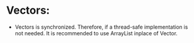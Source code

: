 # Vectors:
* Vectors is synchronized. Therefore, if a thread-safe implementation is not needed. It is recommended to use ArrayList inplace of Vector.